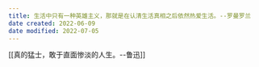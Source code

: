 ```yaml
---
title: 生活中只有一种英雄主义，那就是在认清生活真相之后依然热爱生活。--罗曼罗兰
date created: 2022-06-09
date modified: 2022-07-05
---
```


[[真的猛士，敢于直面惨淡的人生。--鲁迅]]
